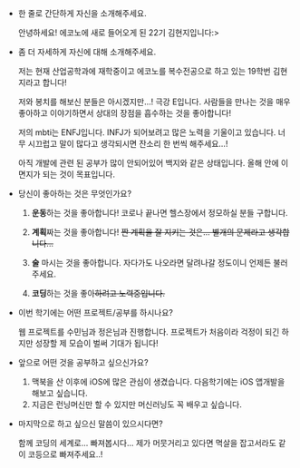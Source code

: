 - 한 줄로 간단하게 자신을 소개해주세요.

  안녕하세요! 에코노에 새로 들어오게 된 22기 김현지입니다:>

  

- 좀 더 자세하게 자신에 대해 소개해주세요.
  
  저는 현재 산업공학과에 재학중이고 에코노를 복수전공으로 하고 있는 19학번 김현지라고 합니다!
  
  저와 봉치를 해보신 분들은 아시겠지만...! 극강 E입니다. 사람들을 만나는 것을 매우 좋아하고 이야기하면서 상대의 장점을 흡수하는 것을 좋아합니다! 
  
  저의 mbti는 ENFJ입니다. INFJ가 되어보려고 많은 노력을 기울이고 있습니다. 너무 시끄럽고 말이 많다고 생각되시면 잔소리 한 번씩 해주세요...! 
  
  아직 개발에 관련 된 공부가 많이 안되어있어 백지와 같은 상태입니다. 올해 안에 이면지가 되는 것이 목표입니다.
  
  
  
- 당신이 좋아하는 것은 무엇인가요?

  1. **운동**하는 것을 좋아합니다! 코로나 끝나면 헬스장에서 정모하실 분들 구합니다.

  2. **계획**짜는 것을 좋아합니다! <s>짠 계획을 잘 지키는 것은... 별개의 문제라고 생각합니다...</s>

  3. **술** 마시는 것을 좋아합니다. 자다가도 나오라면 달려나갈 정도이니 언제든 불러주세요.

  4. **코딩**하는 것을 좋아<s>하려고 노력중입니다.</s>

     

- 이번 학기에는 어떤 프로젝트/공부를 하시나요?

  웹 프로젝트를 수민님과 정은님과 진행합니다. 프로젝트가 처음이라 걱정이 되긴 하지만 성장할 제 모습이 벌써 기대가 됩니다!

  

- 앞으로 어떤 것을 공부하고 싶으신가요?

  1. 맥북을 산 이후에 iOS에 많은 관심이 생겼습니다. 다음학기에는 iOS 앱개발을 해보고 싶습니다.
  2. 지금은 런닝머신만 할 수 있지만 머신러닝도 꼭 배우고 싶습니다.

  

- 마지막으로 하고 싶으신 말씀이 있으시다면?

  함께 코딩의 세계로... 빠져봅시다... 제가 머뭇거리고 있다면 멱살을 잡고서라도 같이 코등으로 빠져주세요..!
